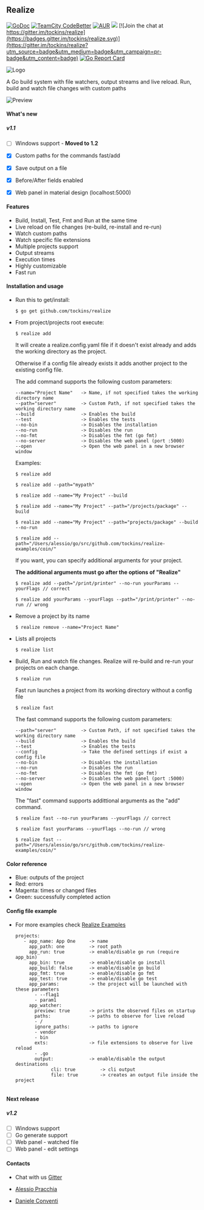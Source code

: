 ## Realize

[![GoDoc](https://img.shields.io/badge/documentation-godoc-blue.svg)](https://godoc.org/github.com/tockins/realize/realize)
[![TeamCity CodeBetter](https://travis-ci.org/tockins/realize.svg?branch=v1)](https://travis-ci.org/tockins/realize)
[![AUR](https://img.shields.io/aur/license/yaourt.svg?maxAge=2592000?style=flat-square)](https://raw.githubusercontent.com/tockins/realize/v1/LICENSE)
[![](https://img.shields.io/badge/realize-examples-yellow.svg)](https://github.com/tockins/realize-examples)
[![Join the chat at https://gitter.im/tockins/realize](https://badges.gitter.im/tockins/realize.svg)](https://gitter.im/tockins/realize?utm_source=badge&utm_medium=badge&utm_campaign=pr-badge&utm_content=badge)
[![Go Report Card](https://goreportcard.com/badge/github.com/tockins/realize)](https://goreportcard.com/report/github.com/tockins/realize)


![Logo](http://i.imgur.com/8nr2s1b.jpg)

A Go build system with file watchers, output streams and live reload. Run, build and watch file changes with custom paths

![Preview](http://i.imgur.com/dJbNZjt.gif)

#### What's new

##### v1.1
- [ ] Windows support - **Moved to 1.2**
- [x] Custom paths for the commands fast/add
- [x] Save output on a file
- [x] Before/After fields enabled
- [x] Web panel in material design (localhost:5000)


#### Features

- Build, Install, Test, Fmt and Run at the same time
- Live reload on file changes (re-build, re-install and re-run)
- Watch custom paths
- Watch specific file extensions
- Multiple projects support
- Output streams
- Execution times
- Highly customizable
- Fast run

#### Installation and usage

- Run this to get/install:

    ```
    $ go get github.com/tockins/realize
    ```

- From project/projects root execute:

    ```
    $ realize add
    ```

    It will create a realize.config.yaml file if it doesn't exist already and adds the working directory as the project.

    Otherwise if a config file already exists it adds another project to the existing config file.

    The add command supports the following custom parameters:

    ```
    --name="Project Name"   -> Name, if not specified takes the working directory name
    --path="server"         -> Custom Path, if not specified takes the working directory name    
    --build                 -> Enables the build   
    --test                  -> Enables the tests  
    --no-bin                -> Disables the installation
    --no-run                -> Disables the run
    --no-fmt                -> Disables the fmt (go fmt)
    --no-server             -> Disables the web panel (port :5000)
    --open                  -> Open the web panel in a new browser window
    ```
    Examples:

    ```
    $ realize add

    $ realize add --path="mypath"

    $ realize add --name="My Project" --build

    $ realize add --name="My Project" --path="/projects/package" --build

    $ realize add --name="My Project" --path="projects/package" --build --no-run
    
    $ realize add --path="/Users/alessio/go/src/github.com/tockins/realize-examples/coin/"
    ```

    If you want, you can specify additional arguments for your project.

     **The additional arguments must go after the options of "Realize"**

    ```
    $ realize add --path="/print/printer" --no-run yourParams --yourFlags // correct

    $ realize add yourParams --yourFlags --path="/print/printer" --no-run // wrong
    ```

- Remove a project by its name

    ```
    $ realize remove --name="Project Name"
    ```
- Lists all projects

    ```
    $ realize list
    ```
- Build, Run and watch file changes. Realize will re-build and re-run your projects on each change.

    ```
    $ realize run
    ```

    Fast run launches a project from its working directory without a config file

    ```
    $ realize fast
    ```

    The fast command supports the following custom parameters:

    ```
    --path="server"         -> Custom Path, if not specified takes the working directory name 
    --build                 -> Enables the build   
    --test                  -> Enables the tests   
    --config                -> Take the defined settings if exist a config file  
    --no-bin                -> Disables the installation
    --no-run                -> Disables the run
    --no-fmt                -> Disables the fmt (go fmt)
    --no-server             -> Disables the web panel (port :5000)
    --open                  -> Open the web panel in a new browser window 
    ```  
    The "fast" command supports addittional arguments as the "add" command.

    ```
    $ realize fast --no-run yourParams --yourFlags // correct

    $ realize fast yourParams --yourFlags --no-run // wrong
    
    $ realize fast --path="/Users/alessio/go/src/github.com/tockins/realize-examples/coin/"
    ```  


#### Color reference

- Blue: outputs of the project
- Red: errors
- Magenta: times or changed files
- Green: successfully completed action


#### Config file example

- For more examples check [Realize Examples](https://github.com/tockins/realize-examples)

     ```
    projects:
        - app_name: App One     -> name
          app_path: one         -> root path
          app_run: true         -> enable/disable go run (require app_bin)
          app_bin: true         -> enable/disable go install
          app_build: false      -> enable/disable go build
          app_fmt: true         -> enable/disable go fmt
          app_test: true        -> enable/disable go test
          app_params:           -> the project will be launched with these parameters
            - --flag1
            - param1
          app_watcher:
            preview: true       -> prints the observed files on startup
            paths:              -> paths to observe for live reload
            - /
            ignore_paths:       -> paths to ignore
            - vendor
            - bin
            exts:               -> file extensions to observe for live reload
            - .go
            output:             -> enable/disable the output destinations 
                  cli: true         -> cli output
                  file: true        -> creates an output file inside the project 
            
    ```                    

#### Next release

##### v1.2
- [ ] Windows support 
- [ ] Go generate support
- [ ] Web panel - watched file
- [ ] Web panel - edit settings

#### Contacts

- Chat with us [Gitter](https://gitter.im/tockins/realize)

- [Alessio Pracchia](https://www.linkedin.com/in/alessio-pracchia-38a70673)
- [Daniele Conventi](https://www.linkedin.com/in/conventi)
